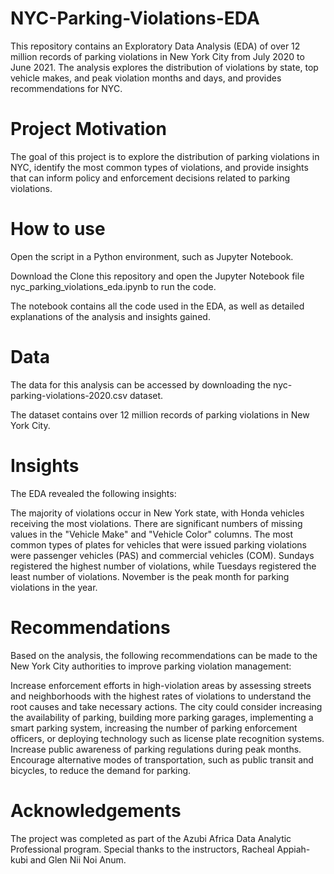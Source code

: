 # NYC-Parking-Violations-EDA
This repository contains an Exploratory Data Analysis (EDA) of over 12 million records of parking violations in New York City from July 2020 to June 2021. The analysis explores the distribution of violations by state, top vehicle makes, and peak violation months and days, and provides recommendations for NYC.

# Project Motivation
The goal of this project is to explore the distribution of parking violations in NYC, identify the most common types of violations, and provide insights that can inform policy and enforcement decisions related to parking violations.

# How to use
Open the script in a Python environment, such as Jupyter Notebook.

Download the Clone this repository and open the Jupyter Notebook file nyc_parking_violations_eda.ipynb to run the code.

The notebook contains all the code used in the EDA, as well as detailed explanations of the analysis and insights gained.

# Data
The data for this analysis can be accessed by downloading the nyc-parking-violations-2020.csv dataset.

The dataset contains over 12 million records of parking violations in New York City.

# Insights
The EDA revealed the following insights:

The majority of violations occur in New York state, with Honda vehicles receiving the most violations.
There are significant numbers of missing values in the "Vehicle Make" and "Vehicle Color" columns.
The most common types of plates for vehicles that were issued parking violations were passenger vehicles (PAS) and commercial vehicles (COM).
Sundays registered the highest number of violations, while Tuesdays registered the least number of violations.
November is the peak month for parking violations in the year.

# Recommendations
Based on the analysis, the following recommendations can be made to the New York City authorities to improve parking violation management:

Increase enforcement efforts in high-violation areas by assessing streets and neighborhoods with the highest rates of violations to understand the root causes and take necessary actions. The city could consider increasing the availability of parking, building more parking garages, implementing a smart parking system, increasing the number of parking enforcement officers, or deploying technology such as license plate recognition systems.
Increase public awareness of parking regulations during peak months.
Encourage alternative modes of transportation, such as public transit and bicycles, to reduce the demand for parking.

# Acknowledgements
The project was completed as part of the Azubi Africa Data Analytic Professional program. Special thanks to the instructors, Racheal Appiah-kubi and Glen Nii Noi Anum.

